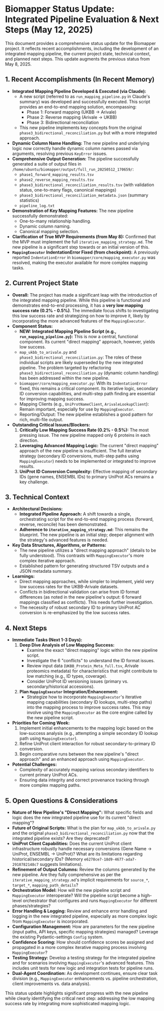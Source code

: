 # Biomapper Status Update: Integrated Pipeline Evaluation & Next Steps (May 12, 2025)

This document provides a comprehensive status update for the Biomapper project. It reflects recent accomplishments, including the development of an integrated mapping pipeline, the current project state, technical context, and planned next steps. This update augments the previous status from May 8, 2025.

## 1. Recent Accomplishments (In Recent Memory)

*   **Integrated Mapping Pipeline Developed & Executed (via Claude):**
    *   A new script (referred to as `run_mapping_pipeline.py` in Claude's summary) was developed and successfully executed. This script provides an end-to-end mapping solution, encompassing:
        *   Phase 1: Forward mapping (UKBB → Arivale)
        *   Phase 2: Reverse mapping (Arivale → UKBB)
        *   Phase 3: Bidirectional reconciliation
    *   This new pipeline implements key concepts from the original `phase3_bidirectional_reconciliation.py` but with a more integrated approach.
*   **Dynamic Column Name Handling:** The new pipeline and underlying logic now correctly handle dynamic column names passed via arguments, resolving previous `KeyError` issues.
*   **Comprehensive Output Generation:** The pipeline successfully generated a suite of output files in `/home/ubuntu/biomapper/output/full_run_20250512_170659/`:
    *   `phase1_forward_mapping_results.tsv`
    *   `phase2_reverse_mapping_results.tsv`
    *   `phase3_bidirectional_reconciliation_results.tsv` (with validation status, one-to-many flags, canonical mappings)
    *   `phase3_bidirectional_reconciliation_metadata.json` (summary statistics)
    *   `pipeline_log.txt`
*   **Demonstration of Key Mapping Features:** The new pipeline successfully demonstrated:
    *   One-to-many relationship handling.
    *   Dynamic column naming.
    *   Canonical mapping selection.
*   **Clarification of True MVP Requirements (from May 8):** Confirmed that the MVP must implement the full `iterative_mapping_strategy.md`. The new pipeline is a significant step towards or an initial version of this.
*   **`MappingExecutor` IndentationError Fixed (from checkpoint):** A previously reported `IndentationError` in `biomapper/core/mapping_executor.py` was resolved, making the executor available for more complex mapping tasks.

## 2. Current Project State

*   **Overall:** The project has made a significant leap with the introduction of the integrated mapping pipeline. While this pipeline is functional and demonstrates end-to-end processing, it has a **very low mapping success rate (0.2% - 0.5%)**. The immediate focus shifts to investigating this low success rate and strategizing on how to improve it, likely by incorporating the more advanced features of the `MappingExecutor`.
*   **Component Status:**
    *   **NEW: Integrated Mapping Pipeline Script (e.g., `run_mapping_pipeline.py`):** This is now a central, functional component. Its current "direct mapping" approach, however, yields low success.
    *   `map_ukbb_to_arivale.py` and `phase3_bidirectional_reconciliation.py`: The roles of these individual scripts are likely superseded by the new integrated pipeline. The problem targeted by refactoring `phase3_bidirectional_reconciliation.py` (dynamic column handling) has been addressed within the new pipeline.
    *   `biomapper/core/mapping_executor.py`: With its `IndentationError` fixed, this remains a critical component. Its iterative logic, secondary ID conversion capabilities, and multi-step path finding are essential for improving mapping success.
    *   Mapping Clients (e.g., `UniProtNameClient`, `ArivaleLookupClient`): Remain important, especially for use by `MappingExecutor`.
    *   Reporting/Output: The new pipeline establishes a good pattern for rich, multi-file output.
*   **Outstanding Critical Issues/Blockers:**
    1.  **Critically Low Mapping Success Rate (0.2% - 0.5%):** The most pressing issue. The new pipeline mapped only 6 proteins in each direction.
    2.  **Leveraging Advanced Mapping Logic:** The current "direct mapping" approach of the new pipeline is insufficient. The full iterative strategy (secondary ID conversions, multi-step paths using `MappingExecutor`) needs to be implemented or integrated to improve results.
    3.  **UniProt ID Conversion Complexity:** Effective mapping of secondary IDs (gene names, ENSEMBL IDs) to primary UniProt ACs remains a key challenge.

## 3. Technical Context

*   **Architectural Decisions:**
    *   **Integrated Pipeline Approach:** A shift towards a single, orchestrating script for the end-to-end mapping process (forward, reverse, reconcile) has been demonstrated.
    *   **Adherence to `iterative_mapping_strategy.md`:** This remains the blueprint. The new pipeline is an initial step; deeper alignment with the strategy's advanced features is needed.
*   **Key Data Structures, Algorithms, or Patterns:**
    *   The new pipeline utilizes a "direct mapping approach" (details to be fully understood). This contrasts with `MappingExecutor`'s more complex iterative approach.
    *   Established pattern for generating structured TSV outputs and a JSON metadata summary.
*   **Learnings:**
    *   Direct mapping approaches, while simpler to implement, yield very low success rates for the UKBB-Arivale datasets.
    *   Conflicts in bidirectional validation can arise from ID format differences (as noted in the new pipeline's output: 6 forward mappings classified as conflicts). This needs further investigation.
    *   The necessity of robust secondary ID to primary UniProt AC conversion is re-emphasized by the low success rates.

## 4. Next Steps

*   **Immediate Tasks (Next 1-3 Days):**
    1.  **Deep Dive Analysis of Low Mapping Success:**
        *   Examine the exact "direct mapping" logic within the new pipeline script.
        *   Investigate the 6 "conflicts" to understand the ID format issues.
        *   Review input data (`UKBB_Protein_Meta_full.tsv`, Arivale proteomics metadata) for characteristics that might contribute to low matching (e.g., ID types, coverage).
        *   Consider UniProt ID versioning issues (primary vs. secondary/historical accessions).
    2.  **Plan `MappingExecutor` Integration/Enhancement:**
        *   Strategize how to incorporate `MappingExecutor`'s iterative mapping capabilities (secondary ID lookups, multi-step paths) into the mapping process to improve success rates. This may involve using the `MappingExecutor` as the core engine called by the new pipeline script.
*   **Priorities for Coming Week:**
    1.  Implement initial enhancements to the mapping logic based on the low-success analysis (e.g., attempting a simple secondary ID lookup path using `MappingExecutor`).
    2.  Refine UniProt client interaction for robust secondary-to-primary ID conversion.
    3.  Begin comparative runs between the new pipeline's "direct approach" and an enhanced approach using `MappingExecutor`.
*   **Potential Challenges:**
    *   Complexity of accurately mapping various secondary identifiers to current primary UniProt ACs.
    *   Ensuring data integrity and correct provenance tracking through more complex mapping paths.

## 5. Open Questions & Considerations

*   **Nature of New Pipeline's "Direct Mapping":** What specific fields and logic does the new integrated pipeline use for its current "direct mapping"?
*   **Future of Original Scripts:** What is the plan for `map_ukbb_to_arivale.py` and the original `phase3_bidirectional_reconciliation.py` now that the integrated pipeline exists? Are they deprecated?
*   **UniProt Client Capabilities:** Does the current UniProt client infrastructure robustly handle necessary conversions (Gene Name -> UniProt, ENSEMBL -> UniProt)? What are its limitations regarding historical/secondary IDs? (Memory `e6278ce7-18d9-4677-ada7-2910782148c7` suggests limitations).
*   **Refinement of Output Columns:** Review the columns generated by the new pipeline. Are they fully comprehensive as per the `iterative_mapping_strategy.md`'s implicit requirements for `source_*`, `target_*`, `mapping_path_details`?
*   **Orchestration Model:** How will the new pipeline script and `MappingExecutor` interoperate? Will the pipeline script become a high-level orchestrator that configures and runs `MappingExecutor` for different phases/strategies?
*   **Error Handling & Logging:** Review and enhance error handling and logging in the new integrated pipeline, especially as more complex logic from `MappingExecutor` is incorporated.
*   **Configuration Management:** How are parameters for the new pipeline (input paths, API keys, specific mapping strategies) managed? Leverage the existing Pydantic-settings `Config` system.
*   **Confidence Scoring:** How should confidence scores be assigned and propagated in a more complex iterative mapping process involving `MappingExecutor`?
*   **Testing Strategy:** Develop a testing strategy for the integrated pipeline and for scenarios involving `MappingExecutor`'s advanced features. This includes unit tests for new logic and integration tests for pipeline runs.
*   **Dual-Agent Coordination:** As development continues, ensure clear task division (e.g., `MappingExecutor` enhancements vs. pipeline orchestration, client improvements vs. data analysis).

This status update highlights significant progress with the new pipeline while clearly identifying the critical next step: addressing the low mapping success rate by integrating more sophisticated mapping logic.
